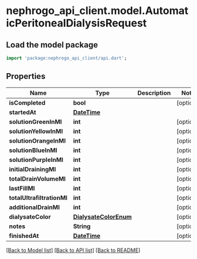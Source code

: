 # nephrogo_api_client.model.AutomaticPeritonealDialysisRequest

## Load the model package
```dart
import 'package:nephrogo_api_client/api.dart';
```

## Properties
Name | Type | Description | Notes
------------ | ------------- | ------------- | -------------
**isCompleted** | **bool** |  | [optional] 
**startedAt** | [**DateTime**](DateTime.md) |  | 
**solutionGreenInMl** | **int** |  | [optional] 
**solutionYellowInMl** | **int** |  | [optional] 
**solutionOrangeInMl** | **int** |  | [optional] 
**solutionBlueInMl** | **int** |  | [optional] 
**solutionPurpleInMl** | **int** |  | [optional] 
**initialDrainingMl** | **int** |  | [optional] 
**totalDrainVolumeMl** | **int** |  | [optional] 
**lastFillMl** | **int** |  | [optional] 
**totalUltrafiltrationMl** | **int** |  | [optional] 
**additionalDrainMl** | **int** |  | [optional] 
**dialysateColor** | [**DialysateColorEnum**](DialysateColorEnum.md) |  | [optional] 
**notes** | **String** |  | [optional] 
**finishedAt** | [**DateTime**](DateTime.md) |  | [optional] 

[[Back to Model list]](../README.md#documentation-for-models) [[Back to API list]](../README.md#documentation-for-api-endpoints) [[Back to README]](../README.md)


